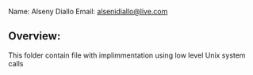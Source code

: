 Name: Alseny Diallo
Email: alsenidiallo@live.com

Overview:
---------
This folder contain file with implimmentation using low level Unix system calls


